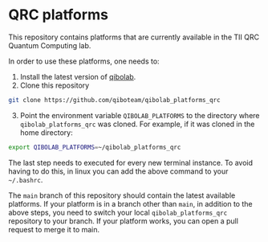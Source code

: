 # QRC platforms
This repository contains platforms that are currently available in the TII QRC Quantum Computing lab.

In order to use these platforms, one needs to:

1. Install the latest version of [qibolab](https://github.com/qiboteam/qibolab).
2. Clone this repository
```sh
git clone https://github.com/qiboteam/qibolab_platforms_qrc
```
3. Point the environment variable `QIBOLAB_PLATFORMS` to the directory where `qibolab_platforms_qrc` was cloned. For example, if it was cloned in the home directory:
```sh
export QIBOLAB_PLATFORMS=~/qibolab_platforms_qrc
```
The last step needs to executed for every new terminal instance. To avoid having to do this, in linux you can add the above command to your `~/.bashrc`.

The `main` branch of this repository should contain the latest available platforms.
If your platform is in a branch other than `main`, in addition to the above steps, you need to switch your local `qibolab_platforms_qrc` repository to your branch.
If your platform works, you can open a pull request to merge it to main.
